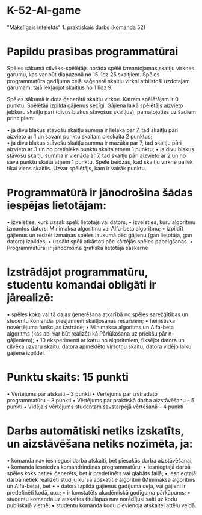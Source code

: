 # K-52-AI-game
 "Mākslīgais intelekts" 1. praktiskais darbs (komanda 52) 

# Papildu prasības programmatūrai
Spēles sākumā cilvēks-spēlētājs norāda spēlē izmantojamas skaitļu virknes garumu, kas var būt diapazonā no 15 līdz 25 skaitļiem. Spēles programmatūra gadījuma ceļā saģenerē skaitļu virkni atbilstoši uzdotajam garumam, tajā iekļaujot skaitļus no 1 līdz 9.

Spēles sākumā ir dota ģenerētā skaitļu virkne. Katram spēlētājam ir 0 punktu. Spēlētāji izpilda gājienus secīgi. Gājiena laikā spēlētājs aizvieto jebkuru skaitļu pāri (divus blakus stāvošus skaitļus), pamatojoties uz šādiem principiem:  

•	ja divu blakus stāvošu skaitļu summa ir lielāka par 7, tad skaitļu pāri aizvieto ar 1 un savam punktu skaitam pieskaita 2 punktus;  
•	ja divu blakus stāvošu skaitļu summa ir mazāka par 7, tad skaitļu pāri aizvieto ar 3 un no pretinieka punktu skaita atņem 1 punktu;
•	ja divu blakus stāvošu skaitļu summa ir vienāda ar 7, tad skaitļu pāri aizvieto ar 2 un no sava punktu skaita atņem 1 punktu.
Spēle beidzas, kad skaitļu virknē paliek tikai viens skaitlis. Uzvar spēlētājs, kam ir vairāk punktu.

# Programmatūrā ir jānodrošina šādas iespējas lietotājam: 

•	izvēlēties, kurš uzsāk spēli: lietotājs vai dators;
•	izvēlēties, kuru algoritmu izmantos dators: Minimaksa algoritmu vai Alfa-beta algoritmu;
•	izpildīt gājienus un redzēt izmaiņas spēles laukumā pēc gājienu (gan lietotāja, gan datora) izpildes;
•	uzsākt spēli atkārtoti pēc kārtējās spēles pabeigšanas.
•	Programmatūrai ir jānodrošina grafiskā lietotāja saskarne 

# Izstrādājot programmatūru, studentu komandai obligāti ir jārealizē:

•	spēles koka vai tā daļas ģenerēšana atkarībā no spēles sarežģītības un studentu komandai pieejamiem skaitļošanas resursiem;
•	heiristiskā novērtējuma funkcijas izstrāde;
•	Minimaksa algoritms un Alfa-beta algoritms (kas abi var būt realizēti kā Pārlūkošana uz priekšu pār n-gājieniem);
•	10 eksperimenti ar katru no algoritmiem, fiksējot datora un cilvēka uzvaru skaitu, datora apmeklēto virsotņu skaitu, datora vidējo laiku gājiena izpildei.

# Punktu skaits:     15 punkti

•	Vērtējums par atskaiti – 3 punkti
•	Vērtējums par izstrādāto programmatūru – 3 punkti
•	Vērtējums par praktiskā darba aizstāvēšanu – 5 punkti
•	Vidējais vērtējums studentam savstarpējā vērtēšanā – 4 punkti

# Darbs automātiski netiks izskatīts, un aizstāvēšana netiks nozīmēta, ja:

•	komanda nav iesniegusi darba atskaiti, bet piesakās darba aizstāvēšanai;
•	komanda iesniedza komandrindiņas programmatūru;
•	iesniegtajā darbā spēles koks netiek ģenerēts, bet ir predefinēts vai glabāts failā;
•	iesniegtajā darbā netiek realizēti studiju kursā apskatītie algoritmi (Minimaksa algoritms un Alfa-beta), bet •	•	dators izpilda gājienus gadījuma ceļā, vai gājieni ir predefinēti kodā, u.c.;
•	ir konstatēts akadēmiskā godīguma pārkāpums;
•	studentu komanda uz atskaites titullapas nav norādījusi saiti uz kodu publiskajā vietnē;
•	studentu komanda kodu pievienoja atskaitei attēlu veidā.
